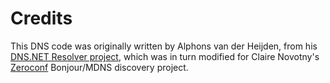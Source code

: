 # Credits

This DNS code was originally written by Alphons van der Heijden,
from his [DNS.NET Resolver project](https://www.codeproject.com/Articles/23673/DNS-NET-Resolver-C),
which was in turn modified for Claire Novotny's [Zeroconf](https://github.com/novotnyllc/Zeroconf)
Bonjour/MDNS discovery project.

